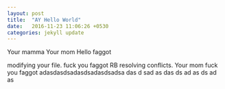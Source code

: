```yaml
---
layout: post
title:  "AY Hello World"
date:   2016-11-23 11:06:26 +0530
categories: jekyll update
---
```


Your mamma
Your mom
Hello faggot

modifying your file.
fuck you faggot
RB resolving conflicts.
Your mom
fuck you faggot
adasdasdsadasdsadasdsadsa
das
d
sad
as
das
ds
ad
as
ds
ad
as
